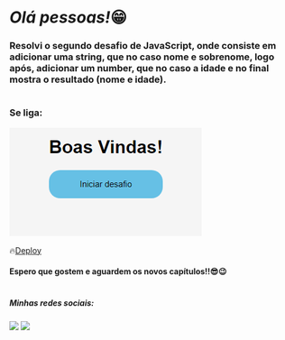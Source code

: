 ## <h1><em>Olá pessoas!</em>😁</h1> 


<h3>Resolvi o segundo desafio de JavaScript, onde consiste em adicionar uma string, que no caso nome e sobrenome, logo após, adicionar um number, que no caso a idade e no final mostra o resultado (nome e idade).</h3>

# 
<h3>Se liga:</h3>

<img src= "readme.png">

🔥<a href="https://desafios-js-es8x.vercel.app/">Deploy</a>

<h4>Espero que gostem e aguardem os novos capítulos!!😎😉</h4>

#

<h5> Minhas redes sociais:</h5>  
    <div> 
        <a href=https://www.instagram.com/pedrorochaducks target="_blank"><img src="https://img.shields.io/badge/-Instagram-%23E4405F?style=for-the-badge&logo=instagram&logoColor=white" target="_blank"></a>
        <a href="https://www.linkedin.com/in/pedrohrocha16" target="_blank"><img src="https://img.shields.io/badge/-LinkedIn-%230077B5?style=for-the-badge&logo=linkedin&logoColor=white" target="_blank"></a> 
    </div>
